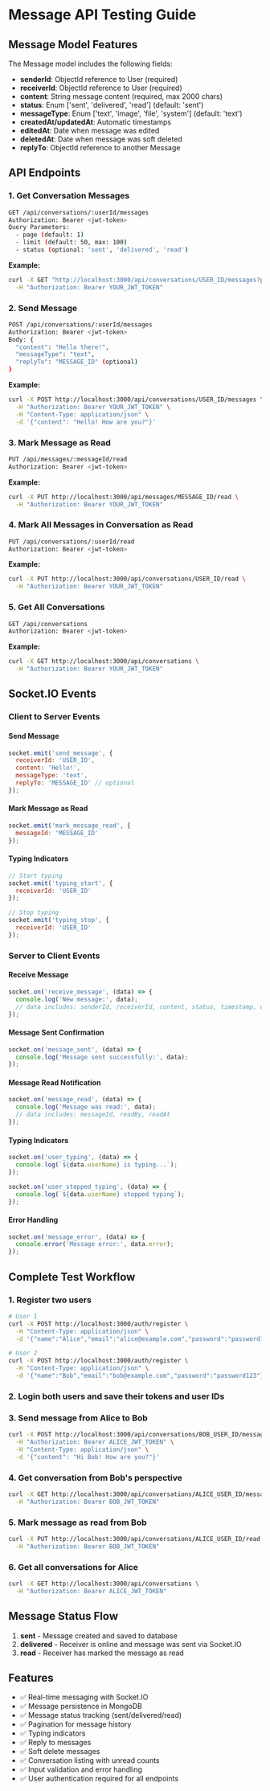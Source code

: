 # Message API Testing Guide

## Message Model Features

The Message model includes the following fields:
- **senderId**: ObjectId reference to User (required)
- **receiverId**: ObjectId reference to User (required) 
- **content**: String message content (required, max 2000 chars)
- **status**: Enum ['sent', 'delivered', 'read'] (default: 'sent')
- **messageType**: Enum ['text', 'image', 'file', 'system'] (default: 'text')
- **createdAt/updatedAt**: Automatic timestamps
- **editedAt**: Date when message was edited
- **deletedAt**: Date when message was soft deleted
- **replyTo**: ObjectId reference to another Message

## API Endpoints

### 1. Get Conversation Messages
```bash
GET /api/conversations/:userId/messages
Authorization: Bearer <jwt-token>
Query Parameters:
  - page (default: 1)
  - limit (default: 50, max: 100)
  - status (optional: 'sent', 'delivered', 'read')
```

**Example:**
```bash
curl -X GET "http://localhost:3000/api/conversations/USER_ID/messages?page=1&limit=20" \
  -H "Authorization: Bearer YOUR_JWT_TOKEN"
```

### 2. Send Message
```bash
POST /api/conversations/:userId/messages
Authorization: Bearer <jwt-token>
Body: {
  "content": "Hello there!",
  "messageType": "text",
  "replyTo": "MESSAGE_ID" (optional)
}
```

**Example:**
```bash
curl -X POST http://localhost:3000/api/conversations/USER_ID/messages \
  -H "Authorization: Bearer YOUR_JWT_TOKEN" \
  -H "Content-Type: application/json" \
  -d '{"content": "Hello! How are you?"}'
```

### 3. Mark Message as Read
```bash
PUT /api/messages/:messageId/read
Authorization: Bearer <jwt-token>
```

**Example:**
```bash
curl -X PUT http://localhost:3000/api/messages/MESSAGE_ID/read \
  -H "Authorization: Bearer YOUR_JWT_TOKEN"
```

### 4. Mark All Messages in Conversation as Read
```bash
PUT /api/conversations/:userId/read
Authorization: Bearer <jwt-token>
```

**Example:**
```bash
curl -X PUT http://localhost:3000/api/conversations/USER_ID/read \
  -H "Authorization: Bearer YOUR_JWT_TOKEN"
```

### 5. Get All Conversations
```bash
GET /api/conversations
Authorization: Bearer <jwt-token>
```

**Example:**
```bash
curl -X GET http://localhost:3000/api/conversations \
  -H "Authorization: Bearer YOUR_JWT_TOKEN"
```

## Socket.IO Events

### Client to Server Events

#### Send Message
```javascript
socket.emit('send_message', {
  receiverId: 'USER_ID',
  content: 'Hello!',
  messageType: 'text',
  replyTo: 'MESSAGE_ID' // optional
});
```

#### Mark Message as Read
```javascript
socket.emit('mark_message_read', {
  messageId: 'MESSAGE_ID'
});
```

#### Typing Indicators
```javascript
// Start typing
socket.emit('typing_start', {
  receiverId: 'USER_ID'
});

// Stop typing
socket.emit('typing_stop', {
  receiverId: 'USER_ID'
});
```

### Server to Client Events

#### Receive Message
```javascript
socket.on('receive_message', (data) => {
  console.log('New message:', data);
  // data includes: senderId, receiverId, content, status, timestamp, etc.
});
```

#### Message Sent Confirmation
```javascript
socket.on('message_sent', (data) => {
  console.log('Message sent successfully:', data);
});
```

#### Message Read Notification
```javascript
socket.on('message_read', (data) => {
  console.log('Message was read:', data);
  // data includes: messageId, readBy, readAt
});
```

#### Typing Indicators
```javascript
socket.on('user_typing', (data) => {
  console.log(`${data.userName} is typing...`);
});

socket.on('user_stopped_typing', (data) => {
  console.log(`${data.userName} stopped typing`);
});
```

#### Error Handling
```javascript
socket.on('message_error', (data) => {
  console.error('Message error:', data.error);
});
```

## Complete Test Workflow

### 1. Register two users
```bash
# User 1
curl -X POST http://localhost:3000/auth/register \
  -H "Content-Type: application/json" \
  -d '{"name":"Alice","email":"alice@example.com","password":"password123"}'

# User 2  
curl -X POST http://localhost:3000/auth/register \
  -H "Content-Type: application/json" \
  -d '{"name":"Bob","email":"bob@example.com","password":"password123"}'
```

### 2. Login both users and save their tokens and user IDs

### 3. Send message from Alice to Bob
```bash
curl -X POST http://localhost:3000/api/conversations/BOB_USER_ID/messages \
  -H "Authorization: Bearer ALICE_JWT_TOKEN" \
  -H "Content-Type: application/json" \
  -d '{"content": "Hi Bob! How are you?"}'
```

### 4. Get conversation from Bob's perspective
```bash
curl -X GET http://localhost:3000/api/conversations/ALICE_USER_ID/messages \
  -H "Authorization: Bearer BOB_JWT_TOKEN"
```

### 5. Mark message as read from Bob
```bash
curl -X PUT http://localhost:3000/api/conversations/ALICE_USER_ID/read \
  -H "Authorization: Bearer BOB_JWT_TOKEN"
```

### 6. Get all conversations for Alice
```bash
curl -X GET http://localhost:3000/api/conversations \
  -H "Authorization: Bearer ALICE_JWT_TOKEN"
```

## Message Status Flow

1. **sent** - Message created and saved to database
2. **delivered** - Receiver is online and message was sent via Socket.IO
3. **read** - Receiver has marked the message as read

## Features

- ✅ Real-time messaging with Socket.IO
- ✅ Message persistence in MongoDB
- ✅ Message status tracking (sent/delivered/read)
- ✅ Pagination for message history
- ✅ Typing indicators
- ✅ Reply to messages
- ✅ Soft delete messages
- ✅ Conversation listing with unread counts
- ✅ Input validation and error handling
- ✅ User authentication required for all endpoints
